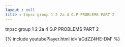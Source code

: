 ```yaml
---
layout : null
title : tnpsc group 1 2 2a 4 G.P PROBLEMS PART 2
---
```


tnpsc group 1 2 2a 4 G.P PROBLEMS PART 2



{% include youtubePlayer.html id='aGdZZ4HE-DM' %}
